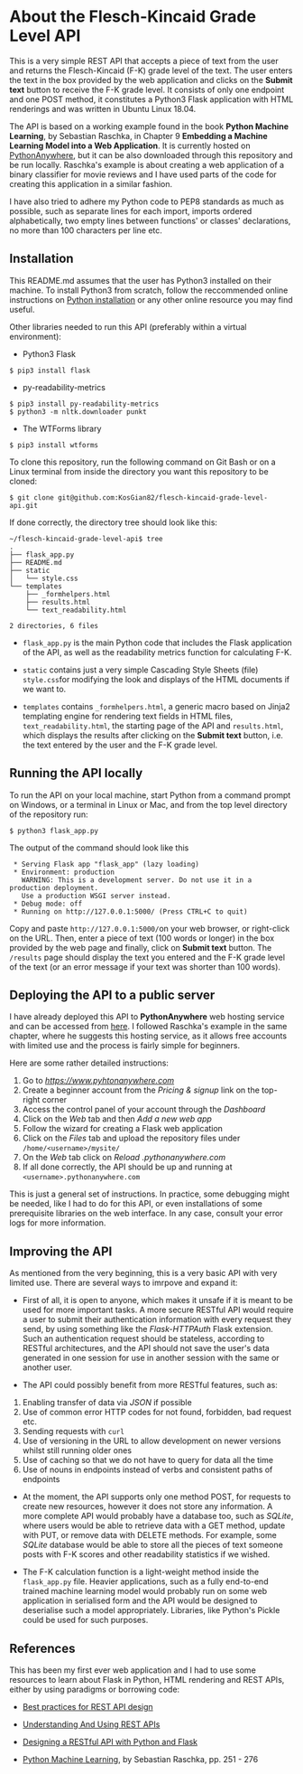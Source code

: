 # About the Flesch-Kincaid Grade Level API

This is a very simple REST API that accepts a piece of text from the user and returns 
the Flesch-Kincaid (F-K) grade level of the text. The user enters the text in the box 
provided by the web application and clicks on the **Submit text** button to receive the 
F-K grade level. It consists of only one endpoint and one POST method, it constitutes 
a Python3 Flask application with HTML renderings and was written in Ubuntu Linux 18.04.

The API is based on a working example found in the book **Python Machine Learning**, 
by Sebastian Raschka, in Chapter 9 **Embedding a Machine Learning Model into a Web Application**. 
It is currently hosted on [PythonAnywhere](http://kosgian82.pythonanywhere.com), 
but it can be also downloaded through this repository and be run locally. Raschka's example 
is about creating a web application of a binary classifier for movie reviews and I have used 
parts of the code for creating this application in a similar fashion.

I have also tried to adhere my Python code to PEP8 standards as much as possible, such as 
separate lines for each import, imports ordered alphabetically, two empty lines between 
functions' or classes' declarations, no more than 100 characters per line etc.


## Installation

This README.md assumes that the user has Python3 installed on their machine. To install 
Python3 from scratch, follow the reccommended online instructions on 
[Python installation](https://realpython.com/installing-python/) 
or any other online resource you may find useful.

Other libraries needed to run this API (preferably within a virtual environment):

* Python3 Flask

```
$ pip3 install flask
```
* py-readability-metrics

```
$ pip3 install py-readability-metrics
$ python3 -m nltk.downloader punkt
```
* The WTForms library

```
$ pip3 install wtforms
```

To clone this repository, run the following command on Git Bash or on a Linux terminal from 
inside the directory you want this repository to be cloned:

```
$ git clone git@github.com:KosGian82/flesch-kincaid-grade-level-api.git
```

If done correctly, the directory tree should look like this:

```
~/flesch-kincaid-grade-level-api$ tree
.
├── flask_app.py
├── README.md
├── static
│   └── style.css
└── templates
    ├── _formhelpers.html
    ├── results.html
    └── text_readability.html

2 directories, 6 files
```
* `flask_app.py` is the main Python code that includes the Flask application of the API, 
as well as the readability metrics function for calculating F-K. 

* `static` contains just a very simple Cascading Style Sheets (file) `style.css`for modifying 
the look and displays of the HTML documents if we want to. 

* `templates` contains `_formhelpers.html`, a generic macro based on Jinja2 templating engine 
for rendering text fields in HTML files, `text_readability.html`, the starting page of the 
API and `results.html`, which displays the results after clicking on the **Submit text** button, 
i.e. the text entered by the user and the F-K grade level.


## Running the API locally

To run the API on your local machine, start Python from a command prompt on Windows, 
or a terminal in Linux or Mac, and from the top level directory of the repository run:

```
$ python3 flask_app.py
```

The output of the command should look like this

```
 * Serving Flask app "flask_app" (lazy loading)
 * Environment: production
   WARNING: This is a development server. Do not use it in a production deployment.
   Use a production WSGI server instead.
 * Debug mode: off
 * Running on http://127.0.0.1:5000/ (Press CTRL+C to quit)
```

Copy and paste `http://127.0.0.1:5000/`on your web browser, or right-click on the URL. 
Then, enter a piece of text (100 words or longer) in the box provided by the web page and 
finally, click on **Submit text** button. The `/results` page should display the text you 
entered and the F-K grade level of the text (or an error message if your text was shorter 
than 100 words).


## Deploying the API to a public server

I have already deployed this API to **PythonAnywhere** web hosting service and can be 
accessed from [here](http://kosgian82.pythonanywhere.com). I followed Raschka's example 
in the same chapter, where he suggests this hosting service, as it allows free accounts 
with limited use and the process is fairly simple for beginners.

Here are some rather detailed instructions:

1. Go to *https://www.pyhtonanywhere.com*
2. Create a beginner account from the *Pricing & signup* link on the top-right corner
3. Access the control panel of your account through the *Dashboard* 
4. Click on the  *Web* tab and then *Add a new web app*
5. Follow the wizard for creating a Flask web application
6. Click on the *Files* tab and upload the repository files under `/home/<username>/mysite/`
7. On the *Web* tab click on *Reload <username>.pythonanywhere.com*
8. If all done correctly, the API should be up and running at `<username>.pythonanywhere.com`

This is just a general set of instructions. In practice, some debugging might be needed, like 
I had to do for this API, or even installations of some prerequisite libraries on the web interface. 
In any case, consult your error logs for more information.

## Improving the API

As mentioned from the very beginning, this is a very basic API with very limited use. 
There are several ways to imrpove and expand it:

* First of all, it is open to anyone, which makes it unsafe if it is meant to be used 
for more important tasks. A more secure RESTful API would require a user to submit 
their authentication information with every request they send, by using something like 
the *Flask-HTTPAuth* Flask extension. Such an authentication request should be stateless, 
according to RESTful architectures, and the API should  not save the user's data generated 
in one session for use in another session with the same or another user.

* The API could possibly benefit from more RESTful features, such as: 
1. Enabling transfer of data via *JSON* if possible
2. Use of common error HTTP codes for not found, forbidden, bad request etc.
3. Sending requests with `curl`
4. Use of versioning in the URL to allow development on newer versions whilst still running older ones
5. Use of caching so that we do not have to query for data all the time
6. Use of nouns in endpoints instead of verbs and consistent paths of endpoints

* At the moment, the API supports only one method POST, for requests to create new resources, 
however it does not store any information. A more complete API would probably have a 
database too, such as *SQLite*, where users would be able to retrieve data with a GET 
method, update with PUT, or remove data with DELETE methods. For example, some *SQLite* 
database would be able to store all the pieces of text someone posts with F-K scores and 
other readability statistics if we wished.

* The F-K calculation function is a light-weight method inside the `flask_app.py` file. 
Heavier applications, such as a fully end-to-end trained machine learning model would 
probably run on some web application in serialised form and the API would be designed 
to deserialise such a model appropriately. Libraries, like Python's Pickle could be 
used for such purposes.

## References

This has been my first ever web application and I had to use some resources to learn 
about Flask in Python, HTML rendering and REST APIs, either by using paradigms or borrowing code:

* [Best practices for REST API design](https://stackoverflow.blog/2020/03/02/best-practices-for-rest-api-design/)

* [Understanding And Using REST APIs](https://www.smashingmagazine.com/2018/01/understanding-using-rest-api/)

* [Designing a RESTful API with Python and Flask](https://blog.miguelgrinberg.com/post/designing-a-restful-api-with-python-and-flask)

* [Python Machine Learning](https://www.goodreads.com/book/show/25545994-python-machine-learning), 
by Sebastian Raschka, pp. 251 - 276
